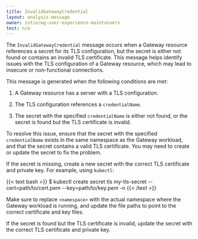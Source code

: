 ```yaml
---
title: InvalidGatewayCredential
layout: analysis-message
owner: istio/wg-user-experience-maintainers
test: n/a
---
```


The `InvalidGatewayCredential` message occurs when a Gateway resource references a secret for its TLS configuration, but the secret is either not found or contains an invalid TLS certificate. This message helps identify issues with the TLS configuration of a Gateway resource, which may lead to insecure or non-functional connections.

This message is generated when the following conditions are met:

1. A Gateway resource has a server with a TLS configuration.

1. The TLS configuration references a `credentialName`.

1. The secret with the specified `credentialName` is either not found, or the secret is found but the TLS certificate is invalid.

To resolve this issue, ensure that the secret with the specified `credentialName` exists in the same namespace as the Gateway workload, and that the secret contains a valid TLS certificate. You may need to create or update the secret to fix the problem.

If the secret is missing, create a new secret with the correct TLS certificate and private key. For example, using `kubectl`:

{{< text bash >}}
$ kubectl create secret tls my-tls-secret --cert=path/to/cert.pem --key=path/to/key.pem -n <namespace>
{{< /text >}}

Make sure to replace `<namespace>` with the actual namespace where the Gateway workload is running, and update the file paths to point to the correct certificate and key files.

If the secret is found but the TLS certificate is invalid, update the secret with the correct TLS certificate and private key.
